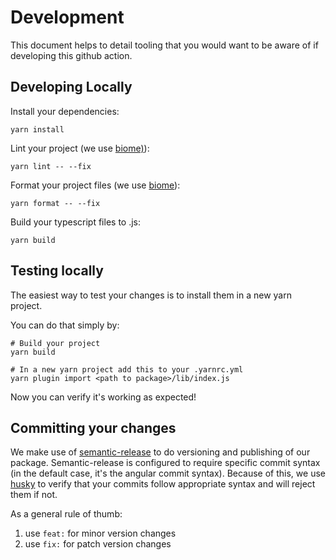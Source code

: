 # Development

This document helps to detail tooling that you would want to be aware of if developing this github action.

## Developing Locally

Install your dependencies:

```shell
yarn install
```

Lint your project (we use [biome)](https://biomejs.dev/guides/getting-started/)):

```shell
yarn lint -- --fix
```

Format your project files (we use [biome](https://biomejs.dev/guides/getting-started/)):

```shell
yarn format -- --fix
```

Build your typescript files to .js:

```shell
yarn build
```

## Testing locally

The easiest way to test your changes is to install them in a new yarn project.

You can do that simply by:

```shell
# Build your project
yarn build

# In a new yarn project add this to your .yarnrc.yml
yarn plugin import <path to package>/lib/index.js
```

Now you can verify it's working as expected!

## Committing your changes

We make use of [semantic-release](https://github.com/semantic-release/semantic-release) to do versioning and publishing of our package.
Semantic-release is configured to require specific commit syntax (in the default case, it's the angular commit syntax). Because of this, we
use [husky](https://typicode.github.io/husky/) to verify that your commits follow appropriate syntax and will reject them if not.

As a general rule of thumb:

1. use `feat:` for minor version changes
2. use `fix:` for patch version changes
